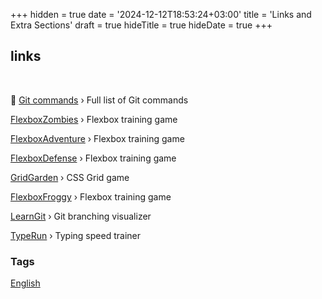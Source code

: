 +++
hidden = true
date = '2024-12-12T18:53:24+03:00'
title = 'Links and Extra Sections'
draft = true
hideTitle = true 
hideDate = true
+++

<div>
<h2 class="mt5">
links
</h2>
<div class="typed-container">
<span id="typed-2"></span>
<div class="typed-strings" style="display: none;">
<p>Links to useful resources</p>
</div>
</div>
<br />
<p>
📌 <a href="https://cxd3.dev/git-commands/">Git commands</a> &rsaquo; Full list of Git commands
</p>
<p>
<a href="https://mastery.games/flexboxzombies/" target="_blank">FlexboxZombies</a> &rsaquo; Flexbox training game
</p>
<p>
<a href="https://codingfantasy.com/games/flexboxadventure/play" target="_blank">FlexboxAdventure</a> &rsaquo; Flexbox training game
</p>
<p>
<a href="http://www.flexboxdefense.com/" target="_blank">FlexboxDefense</a> &rsaquo; Flexbox training game
</p>
<p>
<a href="https://cssgridgarden.com" target="_blank">GridGarden</a> &rsaquo; CSS Grid game
</p>
<p>
<a href="https://flexboxfroggy.com/" target="_blank">FlexboxFroggy</a> &rsaquo; Flexbox training game
</p>
<p>
<a href="https://learngitbranching.js.org" target="_blank">LearnGit</a> &rsaquo; Git branching visualizer
</p>
<p>
<a href="https://typerun.top" target="_blank">TypeRun</a> &rsaquo; Typing speed trainer
</p>

<h3>Tags</h3>
<p>
<a href="../english/" >English</a>
</p>
</div>
